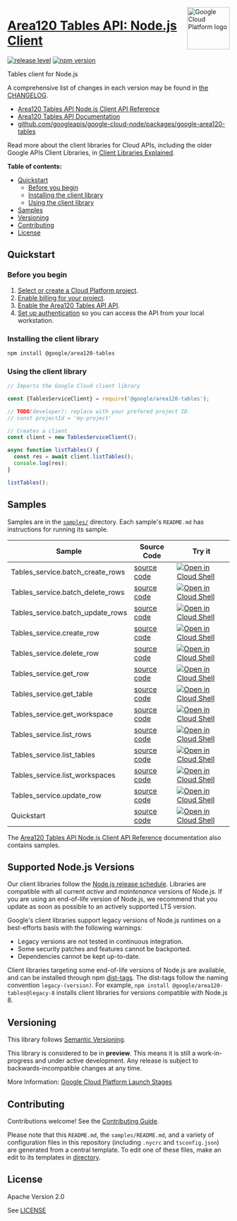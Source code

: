 [//]: # "This README.md file is auto-generated, all changes to this file will be lost."
[//]: # "To regenerate it, use `python -m synthtool`."
<img src="https://avatars2.githubusercontent.com/u/2810941?v=3&s=96" alt="Google Cloud Platform logo" title="Google Cloud Platform" align="right" height="96" width="96"/>

# [Area120 Tables API: Node.js Client](https://github.com/googleapis/google-cloud-node/tree/main/packages/google-area120-tables)

[![release level](https://img.shields.io/badge/release%20level-preview-yellow.svg?style=flat)](https://cloud.google.com/terms/launch-stages)
[![npm version](https://img.shields.io/npm/v/@google/area120-tables.svg)](https://www.npmjs.org/package/@google/area120-tables)




Tables client for Node.js


A comprehensive list of changes in each version may be found in
[the CHANGELOG](https://github.com/googleapis/google-cloud-node/tree/main/packages/google-area120-tables/CHANGELOG.md).

* [Area120 Tables API Node.js Client API Reference][client-docs]
* [Area120 Tables API Documentation][product-docs]
* [github.com/googleapis/google-cloud-node/packages/google-area120-tables](https://github.com/googleapis/google-cloud-node/tree/main/packages/google-area120-tables)

Read more about the client libraries for Cloud APIs, including the older
Google APIs Client Libraries, in [Client Libraries Explained][explained].

[explained]: https://cloud.google.com/apis/docs/client-libraries-explained

**Table of contents:**


* [Quickstart](#quickstart)
  * [Before you begin](#before-you-begin)
  * [Installing the client library](#installing-the-client-library)
  * [Using the client library](#using-the-client-library)
* [Samples](#samples)
* [Versioning](#versioning)
* [Contributing](#contributing)
* [License](#license)

## Quickstart

### Before you begin

1.  [Select or create a Cloud Platform project][projects].
1.  [Enable billing for your project][billing].
1.  [Enable the Area120 Tables API API][enable_api].
1.  [Set up authentication][auth] so you can access the
    API from your local workstation.

### Installing the client library

```bash
npm install @google/area120-tables
```


### Using the client library

```javascript
// Imports the Google Cloud client library

const {TablesServiceClient} = require('@google/area120-tables');

// TODO(developer): replace with your prefered project ID.
// const projectId = 'my-project'

// Creates a client
const client = new TablesServiceClient();

async function listTables() {
  const res = await client.listTables();
  console.log(res);
}

listTables();

```



## Samples

Samples are in the [`samples/`](https://github.com/googleapis/google-cloud-node/tree/main/packages/google-area120-tables/samples) directory. Each sample's `README.md` has instructions for running its sample.

| Sample                      | Source Code                       | Try it |
| --------------------------- | --------------------------------- | ------ |
| Tables_service.batch_create_rows | [source code](https://github.com/googleapis/google-cloud-node/blob/main/packages/google-area120-tables/samples/generated/v1alpha1/tables_service.batch_create_rows.js) | [![Open in Cloud Shell][shell_img]](https://console.cloud.google.com/cloudshell/open?git_repo=https://github.com/googleapis/google-cloud-node&page=editor&open_in_editor=packages/google-area120-tables/samples/generated/v1alpha1/tables_service.batch_create_rows.js,packages/google-area120-tables/samples/README.md) |
| Tables_service.batch_delete_rows | [source code](https://github.com/googleapis/google-cloud-node/blob/main/packages/google-area120-tables/samples/generated/v1alpha1/tables_service.batch_delete_rows.js) | [![Open in Cloud Shell][shell_img]](https://console.cloud.google.com/cloudshell/open?git_repo=https://github.com/googleapis/google-cloud-node&page=editor&open_in_editor=packages/google-area120-tables/samples/generated/v1alpha1/tables_service.batch_delete_rows.js,packages/google-area120-tables/samples/README.md) |
| Tables_service.batch_update_rows | [source code](https://github.com/googleapis/google-cloud-node/blob/main/packages/google-area120-tables/samples/generated/v1alpha1/tables_service.batch_update_rows.js) | [![Open in Cloud Shell][shell_img]](https://console.cloud.google.com/cloudshell/open?git_repo=https://github.com/googleapis/google-cloud-node&page=editor&open_in_editor=packages/google-area120-tables/samples/generated/v1alpha1/tables_service.batch_update_rows.js,packages/google-area120-tables/samples/README.md) |
| Tables_service.create_row | [source code](https://github.com/googleapis/google-cloud-node/blob/main/packages/google-area120-tables/samples/generated/v1alpha1/tables_service.create_row.js) | [![Open in Cloud Shell][shell_img]](https://console.cloud.google.com/cloudshell/open?git_repo=https://github.com/googleapis/google-cloud-node&page=editor&open_in_editor=packages/google-area120-tables/samples/generated/v1alpha1/tables_service.create_row.js,packages/google-area120-tables/samples/README.md) |
| Tables_service.delete_row | [source code](https://github.com/googleapis/google-cloud-node/blob/main/packages/google-area120-tables/samples/generated/v1alpha1/tables_service.delete_row.js) | [![Open in Cloud Shell][shell_img]](https://console.cloud.google.com/cloudshell/open?git_repo=https://github.com/googleapis/google-cloud-node&page=editor&open_in_editor=packages/google-area120-tables/samples/generated/v1alpha1/tables_service.delete_row.js,packages/google-area120-tables/samples/README.md) |
| Tables_service.get_row | [source code](https://github.com/googleapis/google-cloud-node/blob/main/packages/google-area120-tables/samples/generated/v1alpha1/tables_service.get_row.js) | [![Open in Cloud Shell][shell_img]](https://console.cloud.google.com/cloudshell/open?git_repo=https://github.com/googleapis/google-cloud-node&page=editor&open_in_editor=packages/google-area120-tables/samples/generated/v1alpha1/tables_service.get_row.js,packages/google-area120-tables/samples/README.md) |
| Tables_service.get_table | [source code](https://github.com/googleapis/google-cloud-node/blob/main/packages/google-area120-tables/samples/generated/v1alpha1/tables_service.get_table.js) | [![Open in Cloud Shell][shell_img]](https://console.cloud.google.com/cloudshell/open?git_repo=https://github.com/googleapis/google-cloud-node&page=editor&open_in_editor=packages/google-area120-tables/samples/generated/v1alpha1/tables_service.get_table.js,packages/google-area120-tables/samples/README.md) |
| Tables_service.get_workspace | [source code](https://github.com/googleapis/google-cloud-node/blob/main/packages/google-area120-tables/samples/generated/v1alpha1/tables_service.get_workspace.js) | [![Open in Cloud Shell][shell_img]](https://console.cloud.google.com/cloudshell/open?git_repo=https://github.com/googleapis/google-cloud-node&page=editor&open_in_editor=packages/google-area120-tables/samples/generated/v1alpha1/tables_service.get_workspace.js,packages/google-area120-tables/samples/README.md) |
| Tables_service.list_rows | [source code](https://github.com/googleapis/google-cloud-node/blob/main/packages/google-area120-tables/samples/generated/v1alpha1/tables_service.list_rows.js) | [![Open in Cloud Shell][shell_img]](https://console.cloud.google.com/cloudshell/open?git_repo=https://github.com/googleapis/google-cloud-node&page=editor&open_in_editor=packages/google-area120-tables/samples/generated/v1alpha1/tables_service.list_rows.js,packages/google-area120-tables/samples/README.md) |
| Tables_service.list_tables | [source code](https://github.com/googleapis/google-cloud-node/blob/main/packages/google-area120-tables/samples/generated/v1alpha1/tables_service.list_tables.js) | [![Open in Cloud Shell][shell_img]](https://console.cloud.google.com/cloudshell/open?git_repo=https://github.com/googleapis/google-cloud-node&page=editor&open_in_editor=packages/google-area120-tables/samples/generated/v1alpha1/tables_service.list_tables.js,packages/google-area120-tables/samples/README.md) |
| Tables_service.list_workspaces | [source code](https://github.com/googleapis/google-cloud-node/blob/main/packages/google-area120-tables/samples/generated/v1alpha1/tables_service.list_workspaces.js) | [![Open in Cloud Shell][shell_img]](https://console.cloud.google.com/cloudshell/open?git_repo=https://github.com/googleapis/google-cloud-node&page=editor&open_in_editor=packages/google-area120-tables/samples/generated/v1alpha1/tables_service.list_workspaces.js,packages/google-area120-tables/samples/README.md) |
| Tables_service.update_row | [source code](https://github.com/googleapis/google-cloud-node/blob/main/packages/google-area120-tables/samples/generated/v1alpha1/tables_service.update_row.js) | [![Open in Cloud Shell][shell_img]](https://console.cloud.google.com/cloudshell/open?git_repo=https://github.com/googleapis/google-cloud-node&page=editor&open_in_editor=packages/google-area120-tables/samples/generated/v1alpha1/tables_service.update_row.js,packages/google-area120-tables/samples/README.md) |
| Quickstart | [source code](https://github.com/googleapis/google-cloud-node/blob/main/packages/google-area120-tables/samples/quickstart.js) | [![Open in Cloud Shell][shell_img]](https://console.cloud.google.com/cloudshell/open?git_repo=https://github.com/googleapis/google-cloud-node&page=editor&open_in_editor=packages/google-area120-tables/samples/quickstart.js,packages/google-area120-tables/samples/README.md) |



The [Area120 Tables API Node.js Client API Reference][client-docs] documentation
also contains samples.

## Supported Node.js Versions

Our client libraries follow the [Node.js release schedule](https://github.com/nodejs/release#release-schedule).
Libraries are compatible with all current _active_ and _maintenance_ versions of
Node.js.
If you are using an end-of-life version of Node.js, we recommend that you update
as soon as possible to an actively supported LTS version.

Google's client libraries support legacy versions of Node.js runtimes on a
best-efforts basis with the following warnings:

* Legacy versions are not tested in continuous integration.
* Some security patches and features cannot be backported.
* Dependencies cannot be kept up-to-date.

Client libraries targeting some end-of-life versions of Node.js are available, and
can be installed through npm [dist-tags](https://docs.npmjs.com/cli/dist-tag).
The dist-tags follow the naming convention `legacy-(version)`.
For example, `npm install @google/area120-tables@legacy-8` installs client libraries
for versions compatible with Node.js 8.

## Versioning

This library follows [Semantic Versioning](http://semver.org/).







This library is considered to be in **preview**. This means it is still a
work-in-progress and under active development. Any release is subject to
backwards-incompatible changes at any time.


More Information: [Google Cloud Platform Launch Stages][launch_stages]

[launch_stages]: https://cloud.google.com/terms/launch-stages

## Contributing

Contributions welcome! See the [Contributing Guide](https://github.com/googleapis/google-cloud-node/blob/main/CONTRIBUTING.md).

Please note that this `README.md`, the `samples/README.md`,
and a variety of configuration files in this repository (including `.nycrc` and `tsconfig.json`)
are generated from a central template. To edit one of these files, make an edit
to its templates in
[directory](https://github.com/googleapis/synthtool).

## License

Apache Version 2.0

See [LICENSE](https://github.com/googleapis/google-cloud-node/blob/main/LICENSE)

[client-docs]: https://cloud.google.com/nodejs/docs/reference/area120-tables/latest
[product-docs]: https://area120.google.com/
[shell_img]: https://gstatic.com/cloudssh/images/open-btn.png
[projects]: https://console.cloud.google.com/project
[billing]: https://support.google.com/cloud/answer/6293499#enable-billing
[enable_api]: https://console.cloud.google.com/flows/enableapi?apiid=area120tables.googleapis.com
[auth]: https://cloud.google.com/docs/authentication/external/set-up-adc-local
